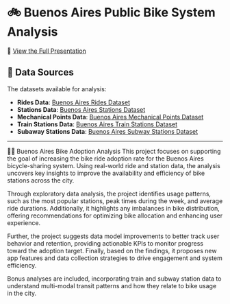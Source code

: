 # 🚲 Buenos Aires Public Bike System Analysis

📄 [View the Full Presentation](https://github.com/ignaciogomenuka/BA_Bike_Analysis/blob/master/BA_Bike_Analysis.pdf)

## 📂 Data Sources

The datasets available for analysis:

- **Rides Data**: [Buenos Aires Rides Dataset](https://data.buenosaires.gob.ar/dataset/bicicletas-publicas)
- **Stations Data**: [Buenos Aires Stations Dataset](https://data.buenosaires.gob.ar/dataset/estaciones-bicicletas-publicas)
- **Mechanical Points Data**: [Buenos Aires Mechanical Points Dataset](https://data.buenosaires.gob.ar/dataset/estaciones-bicicletas-publicas)
- **Train Stations Data**: [Buenos Aires Train Stations Dataset](https://data.buenosaires.gob.ar/dataset/estaciones-ferrocarril)
- **Subaway Stations Data**: [Buenos Aires Subway Stations Dataset](https://data.buenosaires.gob.ar/dataset/subte-estaciones )

---

🚴‍♂️ Buenos Aires Bike Adoption Analysis
This project focuses on supporting the goal of increasing the bike ride adoption rate for the Buenos Aires bicycle-sharing system. Using real-world ride and station data, the analysis uncovers key insights to improve the availability and efficiency of bike stations across the city.

Through exploratory data analysis, the project identifies usage patterns, such as the most popular stations, peak times during the week, and average ride durations. Additionally, it highlights any imbalances in bike distribution, offering recommendations for optimizing bike allocation and enhancing user experience.

Further, the project suggests data model improvements to better track user behavior and retention, providing actionable KPIs to monitor progress toward the adoption target. Finally, based on the findings, it proposes new app features and data collection strategies to drive engagement and system efficiency.

Bonus analyses are included, incorporating train and subway station data to understand multi-modal transit patterns and how they relate to bike usage in the city.
